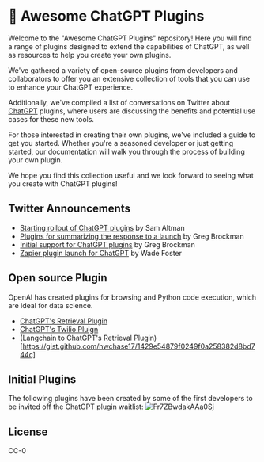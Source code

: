 <p align="center"><h1>🧠 Awesome ChatGPT Plugins</h1></p>

Welcome to the "Awesome ChatGPT Plugins" repository! Here you will find a range of plugins designed to extend the capabilities of ChatGPT, as well as resources to help you create your own plugins.

We've gathered a variety of open-source plugins from developers and collaborators to offer you an extensive collection of tools that you can use to enhance your ChatGPT experience.

Additionally, we've compiled a list of conversations on Twitter about [ChatGPT](https://chat.openai.com/chat) plugins, where users are discussing the benefits and potential use cases for these new tools.

For those interested in creating their own plugins, we've included a guide to get you started. Whether you're a seasoned developer or just getting started, our documentation will walk you through the process of building your own plugin.

We hope you find this collection useful and we look forward to seeing what you create with ChatGPT plugins!

## Twitter Announcements 
- [Starting rollout of ChatGPT plugins](https://twitter.com/sama/status/1638951865319821312) by Sam Altman
- [Plugins for summarizing the response to a launch](https://twitter.com/gdb/status/1638986918947082241) by Greg Brockman
- [Initial support for ChatGPT plugins](https://twitter.com/gdb/status/1638949234681712643) by Greg Brockman
- [Zapier plugin launch for ChatGPT](https://twitter.com/wadefoster/status/1638958299935801344) by Wade Foster

## Open source Plugin
OpenAI has created plugins for browsing and Python code execution, which are ideal for data science.

- [ChatGPT's Retrieval Plugin](https://github.com/openai/chatgpt-retrieval-plugin)
- [ChatGPT's Twilio Pluign](https://twitter.com/danielgross/status/1639040289816866818)
- (Langchain to ChatGPT's Retrieval Plugin)[https://gist.github.com/hwchase17/1429e54879f0249f0a258382d8bd744c]


## Initial Plugins
The following plugins have been created by some of the first developers to be invited off the ChatGPT plugin waitlist:
![Fr7ZBwdakAAa0Sj](https://user-images.githubusercontent.com/33980210/227595018-02ffa976-efc8-43e2-a417-d3942ad6467a.jpeg)

## License
CC-0
